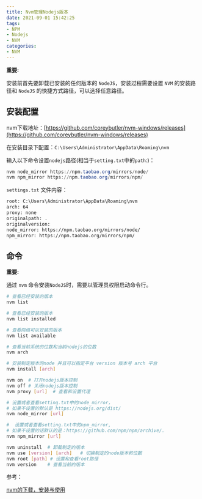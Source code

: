 ```yaml
---
title: Nvm管理Nodejs版本
date: 2021-09-01 15:42:25
tags:
- NPM
- Nodejs
- NVM
categories:
- NVM
---
```


**重要:**

安装前首先要卸载已安装的任何版本的 `NodeJS`，安装过程需要设置 `NVM` 的安装路径和 `NodeJS` 的快捷方式路径，可以选择任意路径。

## 安装配置

nvm下载地址：[https://github.com/coreybutler/nvm-windows/releases](https://github.com/coreybutler/nvm-windows/releases)

在安装目录下配置：`C:\Users\Administrator\AppData\Roaming\nvm`

输入以下命令设置`nodejs`路径(相当于`setting.txt`中的`path`:)：

```ps1
nvm node_mirror https://npm.taobao.org/mirrors/node/
nvm npm_mirror https://npm.taobao.org/mirrors/npm/
```

`settings.txt` 文件内容：

```txt
root: C:\Users\Administrator\AppData\Roaming\nvm
arch: 64
proxy: none
originalpath: .
originalversion: 
node_mirror: https://npm.taobao.org/mirrors/node/
npm_mirror: https://npm.taobao.org/mirrors/npm/
```

## 命令

**重要:**

通过 `nvm` 命令安装`NodeJS`时，需要以管理员权限启动命令行。

```sh
# 查看已经安装的版本
nvm list

# 查看已经安装的版本
nvm list installed

# 查看网络可以安装的版本
nvm list available

# 查看当前系统的位数和当前nodejs的位数
nvm arch 

# 安装制定版本的node 并且可以指定平台 version 版本号 arch 平台
nvm install [arch]

nvm on  # 打开nodejs版本控制
nvm off # 关闭nodejs版本控制
nvm proxy [url]  # 查看和设置代理

# 设置或者查看setting.txt中的node_mirror，
# 如果不设置的默认是 https://nodejs.org/dist/
nvm node_mirror [url]

#  设置或者查看setting.txt中的npm_mirror,
# 如果不设置的话默认的是：https://github.com/npm/npm/archive/.
nvm npm_mirror [url]

nvm uninstall  # 卸载制定的版本
nvm use [version] [arch]   # 切换制定的node版本和位数
nvm root [path] # 设置和查看root路径
nvm version    # 查看当前的版本
```

参考：

[nvm的下载，安装与使用](https://blog.csdn.net/qq_44401643/article/details/90400626)